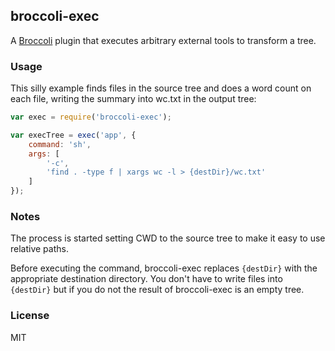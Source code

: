 ## broccoli-exec

A [Broccoli](https://github.com/joliss/broccoli) plugin that executes arbitrary external tools to transform a tree.

### Usage

This silly example finds files in the source tree and does a word count on each file,
writing the summary into wc.txt in the output tree:

```js
var exec = require('broccoli-exec');

var execTree = exec('app', {
    command: 'sh',
    args: [
        '-c',
        'find . -type f | xargs wc -l > {destDir}/wc.txt'
    ]
});
```

### Notes

The process is started setting CWD to the source tree to make it easy to use relative paths.

Before executing the command, broccoli-exec replaces `{destDir}` with the appropriate destination
directory. You don't have to write files into `{destDir}` but if you do not the result of broccoli-exec
is an empty tree.

### License

MIT